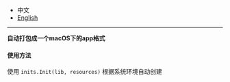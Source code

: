 * 中文   
* [English](README.en-US.md)   

----

**自动打包成一个macOS下的app格式**

#### 使用方法

使用 `inits.Init(lib, resources)` 根据系统环境自动创建

